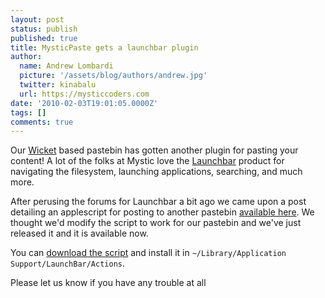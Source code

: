 ```yaml
---
layout: post
status: publish
published: true
title: MysticPaste gets a launchbar plugin
author:
  name: Andrew Lombardi
  picture: '/assets/blog/authors/andrew.jpg'
  twitter: kinabalu
  url: https://mysticcoders.com
date: '2010-02-03T19:01:05.0000Z'
tags: []
comments: true
---
```

Our <a href="http://wicket.apache.org" target="_blank">Wicket</a> based pastebin has gotten another plugin for pasting your content!  A lot of the folks at Mystic love the <a href="http://www.obdev.at/products/launchbar/index.html" target="_blank">Launchbar</a> product for navigating the filesystem, launching applications, searching, and much more.  

After perusing the forums for Launchbar a bit ago we came upon a post detailing an applescript for posting to another pastebin <a href="http://forums.obdev.at/viewtopic.php?f=24&t=3043" target="_blank">available here</a>.  We thought we'd modify the script to work for our pastebin and we've just released it and it is available now.

You can <a href="http://github.com/kinabalu/mysticpaste/tree/master/applescript-plugin/" target="_blank">download the script</a> and install it in <code>~/Library/Application Support/LaunchBar/Actions</code>.

Please let us know if you have any trouble at all

